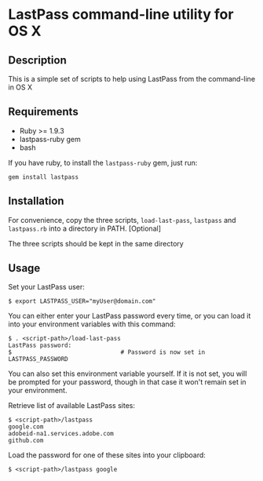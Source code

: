 # LastPass command-line utility for OS X

## Description

This is a simple set of scripts to help using LastPass from the command-line in OS X

## Requirements

* Ruby >= 1.9.3
* lastpass-ruby gem
* bash

If you have ruby, to install the `lastpass-ruby` gem, just run:
```
gem install lastpass
```

## Installation

For convenience, copy the three scripts, `load-last-pass`, `lastpass` and `lastpass.rb` into a directory in PATH.
[Optional]

The three scripts should be kept in the same directory

## Usage

Set your LastPass user:
```
$ export LASTPASS_USER="myUser@domain.com"
```

You can either enter your LastPass password every time, or you can load it into your environment variables with this
command:
```
$ . <script-path>/load-last-pass
LastPass password:
$                               # Password is now set in LASTPASS_PASSWORD
```

You can also set this environment variable yourself.  If it is not set, you will be prompted for your password, though
in that case it won't remain set in your environment.

Retrieve list of available LastPass sites:
```
$ <script-path>/lastpass
google.com
adobeid-na1.services.adobe.com
github.com
```

Load the password for one of these sites into your clipboard:
```
$ <script-path>/lastpass google
```

